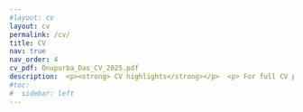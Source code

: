 ```yaml
---
#layout: cv
layout: cv
permalink: /cv/
title: CV
nav: true
nav_order: 4
cv_pdf: Onupurba_Das_CV_2025.pdf
description:  <p><strong> CV highlights</strong></p>  <p> For full CV please click PDF icon.</p>
#toc:
#  sidebar: left
---
```

